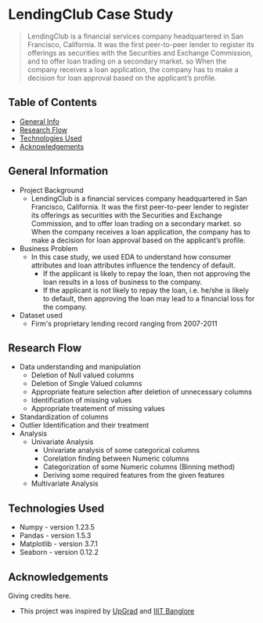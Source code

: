 # LendingClub Case Study
> LendingClub is a financial services company headquartered in San Francisco, California. It was the first peer-to-peer lender to register its offerings as securities with the Securities and Exchange Commission, and to offer loan trading on a secondary market. so When the company receives a loan application, the company has to make a decision for loan approval based on the applicant’s profile.


## Table of Contents
* [General Info](#general-information)
* [Research Flow](#research-flow)
* [Technologies Used](#technologies-used)
* [Acknowledgements](#acknowledgements)

<!-- You can include any other section that is pertinent to your problem -->

## General Information
- Project Background
  - LendingClub is a financial services company headquartered in San Francisco, California. It was the first peer-to-peer lender to register its offerings as securities with the Securities and Exchange Commission, and to offer loan trading on a secondary market. so When the company receives a loan application, the company has to make a decision for loan approval based on the applicant’s profile.    
- Business Problem
  - In this case study, we used EDA to understand how consumer attributes and loan attributes influence the tendency of default.
    - If the applicant is likely to repay the loan, then not approving the loan results in a loss of business to the company.
    - If the applicant is not likely to repay the loan, i.e. he/she is likely to default, then approving the loan may lead to a financial loss for the company.
- Dataset used
  - Firm's proprietary lending record ranging from 2007-2011

<!-- You don't have to answer all the questions - just the ones relevant to your project. -->

## Research Flow
- Data understanding and manipulation
  - Deletion of Null valued columns
  - Deletion of Single Valued columns
  - Appropriate feature selection after deletion of unnecessary columns
  - Identification of missing values
  - Appropriate treatement of missing values
- Standardization of columns
- Outlier Identification and their treatment
- Analysis
  - Univariate Analysis
    - Univariate analysis of some categorical columns
    - Corelation finding between Numeric columns
    - Categorization of some Numeric columns (Binning method)
    - Deriving some required features from the given features
  - Multivariate Analysis

<!-- You don't have to answer all the questions - just the ones relevant to your project. -->


## Technologies Used
- Numpy - version 1.23.5
- Pandas - version 1.5.3
- Matplotlib - version 3.7.1
- Seaborn - version 0.12.2

<!-- As the libraries versions keep on changing, it is recommended to mention the version of library used in this project -->

## Acknowledgements
Giving credits here.
- This project was inspired by [UpGrad](https://ww2.upgrad.com/?_gl=1*1a6yjvu*_ga*MTY4NTk0NDA2Ny4xNjk4MDg2ODEw*_ga_HVXPGHVCS0*MTY5ODA4NjgwOS4xLjAuMTY5ODA4NjgwOS42MC4wLjA.&user_uuid=478408e8-483a-4336-8184-9025c279e0af&combination_id=2) and [IIIT Banglore](https://www.iiitb.ac.in/)


<!-- Optional -->
<!-- ## License -->
<!-- This project is open source and available under the [... License](). -->

<!-- You don't have to include all sections - just the one's relevant to your project -->
